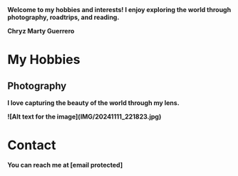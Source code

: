<section>
        <img src="images/profile.jpg" alt
        <p><strong>Welcome to my hobbies and interests! I enjoy exploring the world through photography, roadtrips, and reading.<strong/></p>
    </section>

<!DOCTYPE html>
  <head>
    Chryz Marty Guerrero 
<head>
    <h1>My Hobbies</h1>

</head>
<body>
    <h2>Photography</h2>
    <p>I love capturing the beauty of the world through my lens.</p>
    ![Alt text for the image](IMG/20241111_221823.jpg)
</body>
</html>
           
<!DOCTYPE html>
<html>
<head>
    <link rel="stylesheet" href="css/style.css">
</head>
<body>
    <h1>Contact</h1>
    <p>You can reach me at [email protected]</p>
</body>
</html>
